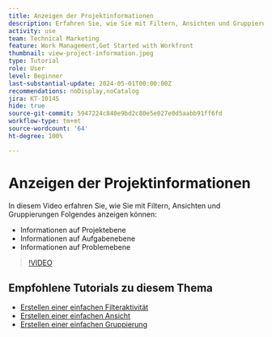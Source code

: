 ```yaml
---
title: Anzeigen der Projektinformationen
description: Erfahren Sie, wie Sie mit Filtern, Ansichten und Gruppierungen Projektinformationen einfach sichtbar machen können, damit Sie Projekte verwalten können.
activity: use
team: Technical Marketing
feature: Work Management,Get Started with Workfront
thumbnail: view-project-information.jpeg
type: Tutorial
role: User
level: Beginner
last-substantial-update: 2024-05-01T00:00:00Z
recommendations: noDisplay,noCatalog
jira: KT-10145
hide: true
source-git-commit: 5947224c840e9bd2c80e5e027e0d5aabb91ff6fd
workflow-type: tm+mt
source-wordcount: '64'
ht-degree: 100%

---
```


# Anzeigen der Projektinformationen

In diesem Video erfahren Sie, wie Sie mit Filtern, Ansichten und Gruppierungen Folgendes anzeigen können:

* Informationen auf Projektebene
* Informationen auf Aufgabenebene
* Informationen auf Problemebene

>[!VIDEO](https://video.tv.adobe.com/v/3428815/?quality=12&learn=on)

## Empfohlene Tutorials zu diesem Thema

* [Erstellen einer einfachen Filteraktivität](/help/reporting/basic-reporting/create-a-basic-filter-activity.md)
* [Erstellen einer einfachen Ansicht](/help/reporting/basic-reporting/create-a-basic-view.md)
* [Erstellen einer einfachen Gruppierung](/help/reporting/basic-reporting/create-a-basic-grouping.md)


